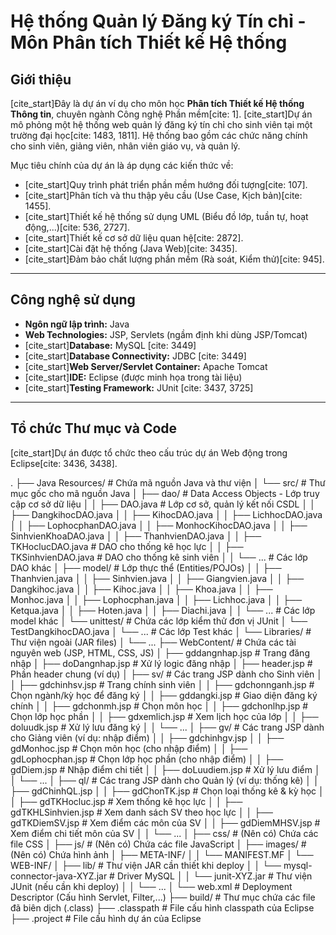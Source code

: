 # Hệ thống Quản lý Đăng ký Tín chỉ - Môn Phân tích Thiết kế Hệ thống

## Giới thiệu

[cite_start]Đây là dự án ví dụ cho môn học **Phân tích Thiết kế Hệ thống Thông tin**, chuyên ngành Công nghệ Phần mềm[cite: 1]. [cite_start]Dự án mô phỏng một hệ thống web quản lý đăng ký tín chỉ cho sinh viên tại một trường đại học[cite: 1483, 1811]. Hệ thống bao gồm các chức năng chính cho sinh viên, giảng viên, nhân viên giáo vụ, và quản lý.

Mục tiêu chính của dự án là áp dụng các kiến thức về:
* [cite_start]Quy trình phát triển phần mềm hướng đối tượng[cite: 107].
* [cite_start]Phân tích và thu thập yêu cầu (Use Case, Kịch bản)[cite: 1455].
* [cite_start]Thiết kế hệ thống sử dụng UML (Biểu đồ lớp, tuần tự, hoạt động,...)[cite: 536, 2727].
* [cite_start]Thiết kế cơ sở dữ liệu quan hệ[cite: 2872].
* [cite_start]Cài đặt hệ thống (Java Web)[cite: 3435].
* [cite_start]Đảm bảo chất lượng phần mềm (Rà soát, Kiểm thử)[cite: 945].

---

## Công nghệ sử dụng

* **Ngôn ngữ lập trình:** Java
* **Web Technologies:** JSP, Servlets (ngầm định khi dùng JSP/Tomcat)
* [cite_start]**Database:** MySQL [cite: 3449]
* [cite_start]**Database Connectivity:** JDBC [cite: 3449]
* [cite_start]**Web Server/Servlet Container:** Apache Tomcat 
* [cite_start]**IDE:** Eclipse (được minh họa trong tài liệu) 
* [cite_start]**Testing Framework:** JUnit [cite: 3437, 3725]

---

## Tổ chức Thư mục và Code

[cite_start]Dự án được tổ chức theo cấu trúc dự án Web động trong Eclipse[cite: 3436, 3438].

. ├── Java Resources/ # Chứa mã nguồn Java và thư viện │ └── src/ # Thư mục gốc cho mã nguồn Java │ ├── dao/ # Data Access Objects - Lớp truy cập cơ sở dữ liệu │ │ ├── DAO.java # Lớp cơ sở, quản lý kết nối CSDL  │ │ ├── DangkihocDAO.java │ │ ├── KihocDAO.java │ │ ├── LichhocDAO.java │ │ ├── LophocphanDAO.java │ │ ├── MonhocKihocDAO.java │ │ ├── SinhvienKhoaDAO.java │ │ ├── ThanhvienDAO.java │ │ ├── TKHoclucDAO.java # DAO cho thống kê học lực │ │ ├── TKSinhvienDAO.java # DAO cho thống kê sinh viên  │ │ └── ... # Các lớp DAO khác │ ├── model/ # Lớp thực thể (Entities/POJOs)  │ │ ├── Thanhvien.java │ │ ├── Sinhvien.java │ │ ├── Giangvien.java │ │ ├── Dangkihoc.java │ │ ├── Kihoc.java │ │ ├── Khoa.java │ │ ├── Monhoc.java │ │ ├── Lophocphan.java │ │ ├── Lichhoc.java │ │ ├── Ketqua.java │ │ ├── Hoten.java │ │ ├── Diachi.java │ │ └── ... # Các lớp model khác │ └── unittest/ # Chứa các lớp kiểm thử đơn vị JUnit  │ └── TestDangkihocDAO.java │ └── ... # Các lớp Test khác │ └── Libraries/ # Thư viện ngoài (JAR files)  │ └── ... ├── WebContent/ # Chứa các tài nguyên web (JSP, HTML, CSS, JS) │ ├── gddangnhap.jsp # Trang đăng nhập │ ├── doDangnhap.jsp # Xử lý logic đăng nhập  │ ├── header.jsp # Phần header chung (ví dụ) │ ├── sv/ # Các trang JSP dành cho Sinh viên │ │ ├── gdchinhsv.jsp # Trang chính sinh viên │ │ ├── gdchonnganh.jsp # Chọn ngành/kỳ học để đăng ký │ │ ├── gddangki.jsp # Giao diện đăng ký chính │ │ ├── gdchonmh.jsp # Chọn môn học │ │ ├── gdchonlhp.jsp # Chọn lớp học phần │ │ ├── gdxemlich.jsp # Xem lịch học của lớp │ │ ├── doluudk.jsp # Xử lý lưu đăng ký  │ │ └── ... │ ├── gv/ # Các trang JSP dành cho Giảng viên (ví dụ: nhập điểm)  │ │ ├── gdchinhgv.jsp │ │ ├── gdMonhoc.jsp # Chọn môn học (cho nhập điểm) │ │ ├── gdLophocphan.jsp # Chọn lớp học phần (cho nhập điểm) │ │ ├── gdDiem.jsp # Nhập điểm chi tiết │ │ ├── doLuudiem.jsp # Xử lý lưu điểm  │ │ └── ... │ ├── ql/ # Các trang JSP dành cho Quản lý (ví dụ: thống kê)  │ │ ├── gdChinhQL.jsp │ │ ├── gdChonTK.jsp # Chọn loại thống kê & kỳ học │ │ ├── gdTKHocluc.jsp # Xem thống kê học lực │ │ ├── gdTKHLSinhvien.jsp # Xem danh sách SV theo học lực │ │ ├── gdTKDiemSV.jsp # Xem điểm các môn của SV │ │ ├── gdDiemMHSV.jsp # Xem điểm chi tiết môn của SV  │ │ └── ... │ ├── css/ # (Nên có) Chứa các file CSS │ ├── js/ # (Nên có) Chứa các file JavaScript │ ├── images/ # (Nên có) Chứa hình ảnh │ ├── META-INF/ │ │ └── MANIFEST.MF │ └── WEB-INF/ │ ├── lib/ # Thư viện JAR cần thiết khi deploy  │ │ └── mysql-connector-java-XYZ.jar # Driver MySQL │ │ └── junit-XYZ.jar # Thư viện JUnit (nếu cần khi deploy) │ │ └── ... │ └── web.xml # Deployment Descriptor (Cấu hình Servlet, Filter,...) ├── build/ # Thư mục chứa các file đã biên dịch (.class) ├── .classpath # File cấu hình classpath của Eclipse ├── .project # File cấu hình dự án của Eclipse